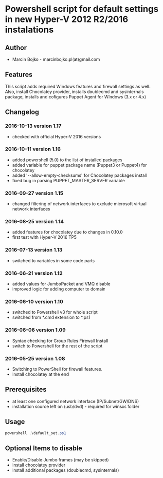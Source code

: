 
# Powershell script for default settings in new Hyper-V 2012 R2/2016 instalations

## Author

* Marcin Bojko - marcinbojko.pl(at)gmail.com

## Features

This script adds required Windows features and firewall settings as well.
Also, install Chocolatey provider, installs doublecmd and sysinternals package, installs and cofigures Puppet Agent for WIndows (3.x or 4.x)

## Changelog

### 2016-10-13 version 1.17

* checked with official Hyper-V 2016 versions

### 2016-10-11 version 1.16

* added powershell (5.0) to the list of installed packages
* added variable for puppet package name (Puppet3 or Puppet4) for chocolatey
* added '--allow-empty-checksums' for Chocolatey packages install
* fixed bug in parsing PUPPET_MASTER_SERVER variable

### 2016-09-27 version 1.15

* changed filtering of network interfaces to exclude microsoft virtual network interfaces

### 2016-08-25 version 1.14

* added features for chocolatey due to changes in 0.10.0
* first test with Hyper-V 2016 TP5

### 2016-07-13 version 1.13

* switched to variables in some code parts

### 2016-06-21 version 1.12

* added values for JumboPacket and VMQ disable
* improved logic for adding computer to domain

### 2016-06-10 version 1.10

* switched to Powershell v3 for whole script
* switched from *.cmd extension to *.ps1

### 2016-06-06 version 1.09

* Syntax checking for Group Rules Firewall Install
* switch to Powershell for the rest of the script

### 2016-05-25 version 1.08

* Switching to PowerShell for firewall features.
* Install chocolatey at the end

## Prerequisites

* at least one configured network interface (IP/Subnet/GW/DNS)
* installation source left on (usb/dvd) - required for winsxs folder

## Usage

```powershell
powershell .\default_set.ps1
```

## Optional Items to disable

* Enable/Disable Jumbo frames (may be skipped)
* Install chocolatey provider
* Install additional packages (doublecmd, sysinternals)